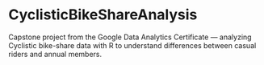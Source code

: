 # CyclisticBikeShareAnalysis
Capstone project from the Google Data Analytics Certificate — analyzing Cyclistic bike-share data with R to understand differences between casual riders and annual members.
